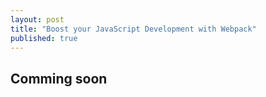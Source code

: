 ```yaml
---
layout: post
title: "Boost your JavaScript Development with Webpack"
published: true
---
```


## Comming soon